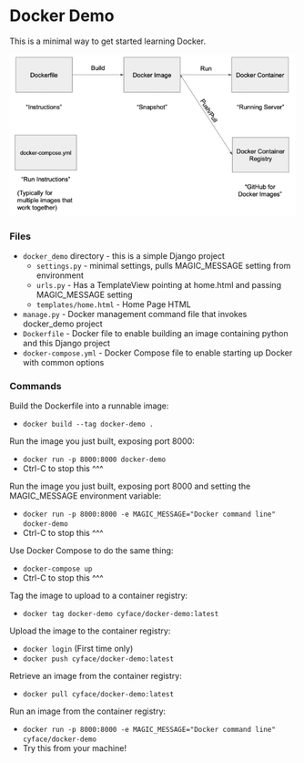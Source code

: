 # Docker Demo

This is a minimal way to get started learning Docker.

![Docker Terms](docker-terms.png)

### Files
- `docker_demo` directory - this is a simple Django project
    - `settings.py` - minimal settings, pulls MAGIC_MESSAGE setting from environment
    - `urls.py` - Has a TemplateView pointing at home.html and passing MAGIC_MESSAGE setting
    - `templates/home.html` - Home Page HTML
- `manage.py` - Docker management command file that invokes docker_demo project
- `Dockerfile` - Docker file to enable building an image containing python and this Django project
- `docker-compose.yml` - Docker Compose file to enable starting up Docker with common options

### Commands

Build the Dockerfile into a runnable image:
- `docker build --tag docker-demo .`

Run the image you just built, exposing port 8000:
- `docker run -p 8000:8000 docker-demo`
- Ctrl-C to stop this ^^^

Run the image you just built, exposing port 8000 and setting the MAGIC_MESSAGE environment variable:
- `docker run -p 8000:8000 -e MAGIC_MESSAGE="Docker command line" docker-demo`
- Ctrl-C to stop this ^^^

Use Docker Compose to do the same thing:
- `docker-compose up`
- Ctrl-C to stop this ^^^

Tag the image to upload to a container registry:
- `docker tag docker-demo cyface/docker-demo:latest`

Upload the image to the container registry:
- `docker login`  (First time only)
- `docker push cyface/docker-demo:latest`

Retrieve an image from the container registry:
- `docker pull cyface/docker-demo:latest`

Run an image from the container registry:
- `docker run -p 8000:8000 -e MAGIC_MESSAGE="Docker command line" cyface/docker-demo`
- Try this from your machine!